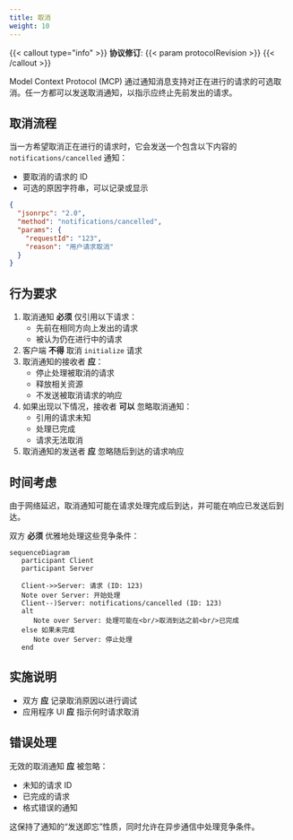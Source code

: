 ```yaml
---
title: 取消
weight: 10
---
```


{{< callout type="info" >}}
**协议修订**: {{< param protocolRevision >}}
{{< /callout >}}

Model Context Protocol (MCP) 通过通知消息支持对正在进行的请求的可选取消。任一方都可以发送取消通知，以指示应终止先前发出的请求。

## 取消流程

当一方希望取消正在进行的请求时，它会发送一个包含以下内容的 `notifications/cancelled` 通知：

- 要取消的请求的 ID
- 可选的原因字符串，可以记录或显示

```json
{
  "jsonrpc": "2.0",
  "method": "notifications/cancelled",
  "params": {
    "requestId": "123",
    "reason": "用户请求取消"
  }
}
```

## 行为要求

1. 取消通知 **必须** 仅引用以下请求：
   - 先前在相同方向上发出的请求
   - 被认为仍在进行中的请求
2. 客户端 **不得** 取消 `initialize` 请求
3. 取消通知的接收者 **应**：
   - 停止处理被取消的请求
   - 释放相关资源
   - 不发送被取消请求的响应
4. 如果出现以下情况，接收者 **可以** 忽略取消通知：
   - 引用的请求未知
   - 处理已完成
   - 请求无法取消
5. 取消通知的发送者 **应** 忽略随后到达的请求响应

## 时间考虑

由于网络延迟，取消通知可能在请求处理完成后到达，并可能在响应已发送后到达。

双方 **必须** 优雅地处理这些竞争条件：

```mermaid
sequenceDiagram
   participant Client
   participant Server

   Client->>Server: 请求 (ID: 123)
   Note over Server: 开始处理
   Client--)Server: notifications/cancelled (ID: 123)
   alt 
      Note over Server: 处理可能在<br/>取消到达之前<br/>已完成
   else 如果未完成
      Note over Server: 停止处理
   end
```

## 实施说明

- 双方 **应** 记录取消原因以进行调试
- 应用程序 UI **应** 指示何时请求取消

## 错误处理

无效的取消通知 **应** 被忽略：

- 未知的请求 ID
- 已完成的请求
- 格式错误的通知

这保持了通知的“发送即忘”性质，同时允许在异步通信中处理竞争条件。
